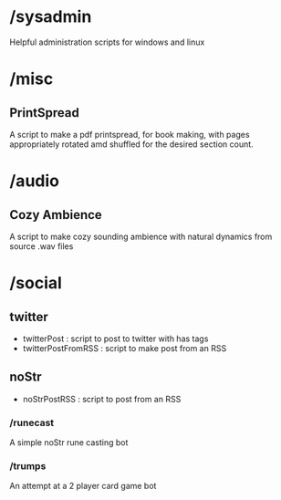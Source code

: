 # /sysadmin

Helpful administration scripts for windows and linux

# /misc

## PrintSpread

A script to make a pdf printspread, for book making, with pages appropriately rotated amd shuffled for the desired section count.

# /audio

## Cozy Ambience

A script to make cozy sounding ambience with natural dynamics from source .wav files

# /social

## twitter

- twitterPost : script to post to twitter with has tags
- twitterPostFromRSS : script to make post from an RSS

## noStr

- noStrPostRSS : script to post from an RSS

### /runecast

A simple noStr rune casting bot

### /trumps

An attempt at a 2 player card game bot 
